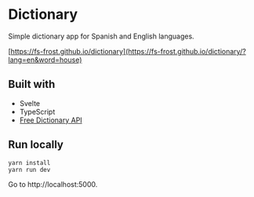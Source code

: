 # Dictionary

Simple dictionary app for Spanish and English languages.

[https://fs-frost.github.io/dictionary](https://fs-frost.github.io/dictionary/?lang=en&word=house)

## Built with

-   Svelte
-   TypeScript
-   [Free Dictionary API](https://dictionaryapi.dev)

## Run locally

```shell
yarn install
yarn run dev
```

Go to http://localhost:5000.
